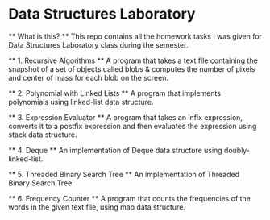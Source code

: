 # Data Structures Laboratory
** What is this? **
This repo contains all the homework tasks I was given for Data Structures Laboratory class during the semester.  

** 1. Recursive Algorithms **
A program that takes a text file containing the snapshot of a set of objects called blobs & computes the number of pixels and center of mass for each blob on the screen.

** 2. Polynomial with Linked Lists **
A program that implements polynomials using linked-list data structure.

** 3. Expression Evaluator **
A program that takes an infix expression, converts it to a postfix expression and then evaluates the expression using stack data structure.

** 4. Deque **
An implementation of Deque data structure using doubly-linked-list.

** 5. Threaded Binary Search Tree **
An implementation of Threaded Binary Search Tree.

** 6. Frequency Counter **
A program that counts the frequencies of the words in the given text file, using map data structure.